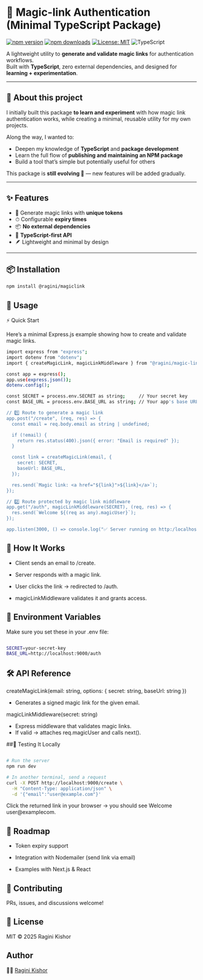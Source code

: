 # 🔑 Magic-link Authentication (Minimal TypeScript Package)

[![npm version](https://img.shields.io/npm/v/@your-username/magiclink)](https://www.npmjs.com/package/@your-username/magiclink)
[![npm downloads](https://img.shields.io/npm/dt/@your-username/magiclink)](https://www.npmjs.com/package/@your-username/magiclink)
[![License: MIT](https://img.shields.io/badge/License-MIT-yellow.svg)](LICENSE)
![TypeScript](https://img.shields.io/badge/TypeScript-Ready-blue?logo=typescript)

A lightweight utility to **generate and validate magic links** for authentication workflows.  
Built with **TypeScript**, zero external dependencies, and designed for **learning + experimentation**.

---

## 📖 About this project

I initially built this package **to learn and experiment** with how magic link authentication works, while creating a minimal, reusable utility for my own projects.  

Along the way, I wanted to:
- Deepen my knowledge of **TypeScript** and **package development**
- Learn the full flow of **publishing and maintaining an NPM package**
- Build a tool that’s simple but potentially useful for others

This package is **still evolving 🚧** — new features will be added gradually.

---

## ✨ Features

- 🔑 Generate magic links with **unique tokens**
- ⏱ Configurable **expiry times**
- 📦 **No external dependencies**
- 🧩 **TypeScript-first API**
- 🪶 Lightweight and minimal by design

---

## 📦 Installation

```bash
npm install @ragini/magiclink
```

## 🚀 Usage

⚡ Quick Start

Here’s a minimal Express.js example showing how to create and validate magic links.

```bash
import express from "express";
import dotenv from "dotenv";
import { createMagicLink, magicLinkMiddleware } from "@ragini/magic-link";

const app = express();
app.use(express.json());
dotenv.config();

const SECRET = process.env.SECRET as string;     // Your secret key
const BASE_URL = process.env.BASE_URL as string; // Your app's base URL

// 1️⃣ Route to generate a magic link
app.post("/create", (req, res) => {
  const email = req.body.email as string | undefined;

  if (!email) {
    return res.status(400).json({ error: "Email is required" });
  }

  const link = createMagicLink(email, {
    secret: SECRET,
    baseUrl: BASE_URL,
  });

  res.send(`Magic link: <a href="${link}">${link}</a>`);
});

// 2️⃣ Route protected by magic link middleware
app.get("/auth", magicLinkMiddleware(SECRET), (req, res) => {
  res.send(`Welcome ${(req as any).magicUser}`);
});

app.listen(3000, () => console.log("✅ Server running on http:/localhost:3000"));

```

## 📌 How It Works

- Client sends an email to /create.

- Server responds with a magic link.

- User clicks the link → redirected to /auth.

- magicLinkMiddleware validates it and grants access.

## 🔑 Environment Variables

Make sure you set these in your .env file:

```bash 

SECRET=your-secret-key
BASE_URL=http://localhost:9000/auth

```

## 🛠 API Reference
createMagicLink(email: string, options: { secret: string, baseUrl: string })

- Generates a signed magic link for the given email.

magicLinkMiddleware(secret: string)

- Express middleware that validates magic links.
- If valid → attaches req.magicUser and calls next().

##🧪 Testing It Locally
```bash

# Run the server
npm run dev

# In another terminal, send a request
curl -X POST http://localhost:9000/create \
  -H "Content-Type: application/json" \
  -d '{"email":"user@example.com"}'

```

Click the returned link in your browser → you should see Welcome user@examplecom.

## 📌 Roadmap

- Token expiry support

- Integration with Nodemailer (send link via email)

- Examples with Next.js & React 

## 🤝 Contributing

PRs, issues, and discussions welcome!

## 📄 License

MIT © 2025 Ragini Kishor

## Author
👩‍💻 [Ragini Kishor](https://github.com/Ragini24-creator)

